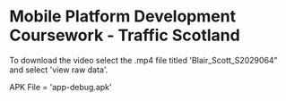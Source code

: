 # Mobile Platform Development Coursework - Traffic Scotland


To download the video select the .mp4 file titled 'Blair_Scott_S2029064" and select 'view raw data'.

APK File = 'app-debug.apk'
